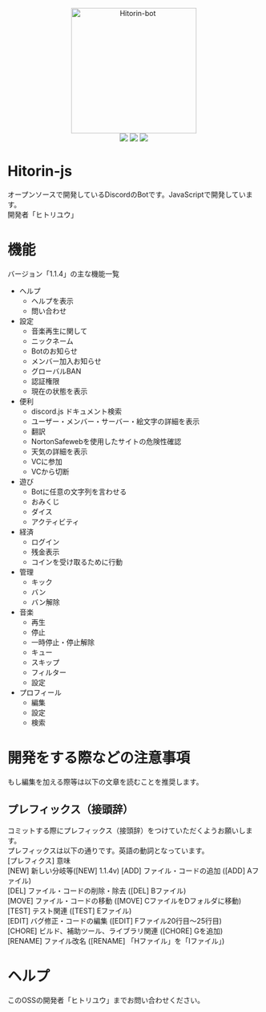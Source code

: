 <div align="center">
  <br>
  <img src="https://user-images.githubusercontent.com/89414334/145695368-bef31b6e-256d-4812-8156-382402e60fc7.png"alt="Hitorin-bot" width="250px">
  <br>
  <img src="https://img.shields.io/github/stars/hitori-yuu/Hitorin-js?style=for-the-badge">
  <img src="https://img.shields.io/github/forks/hitori-yuu/Hitorin-js?style=for-the-badge">
  <img src="https://img.shields.io/github/issues/hitori-yuu/Hitorin-js?style=for-the-badge">
</div>

# Hitorin-js
オープンソースで開発しているDiscordのBotです。JavaScriptで開発しています。  
開発者「ヒトリユウ」

# 機能
バージョン「1.1.4」の主な機能一覧
- ヘルプ
    - ヘルプを表示
    - 問い合わせ
- 設定
    - 音楽再生に関して
    - ニックネーム
    - Botのお知らせ
    - メンバー加入お知らせ
    - グローバルBAN
    - 認証権限
    - 現在の状態を表示
- 便利
    - discord.js ドキュメント検索
    - ユーザー・メンバー・サーバー・絵文字の詳細を表示
    - 翻訳
    - NortonSafewebを使用したサイトの危険性確認
    - 天気の詳細を表示
    - VCに参加
    - VCから切断
- 遊び
    - Botに任意の文字列を言わせる
    - おみくじ
    - ダイス
    - アクティビティ
- 経済
    - ログイン
    - 残金表示
    - コインを受け取るために行動
- 管理
    - キック
    - バン
    - バン解除
- 音楽
    - 再生
    - 停止
    - 一時停止・停止解除
    - キュー
    - スキップ
    - フィルター
    - 設定
- プロフィール
    - 編集
    - 設定
    - 検索

# 開発をする際などの注意事項
もし編集を加える際等は以下の文章を読むことを推奨します。
## プレフィックス（接頭辞）
コミットする際にプレフィックス（接頭辞）をつけていただくようお願いします。  
プレフィックスは以下の通りです。英語の動詞となっています。  
[プレフィクス] 意味  
[NEW] 新しい分岐等([NEW] 1.1.4v)
[ADD] ファイル・コードの追加 ([ADD] Aファイル)  
[DEL] ファイル・コードの削除・除去 ([DEL] Bファイル)  
[MOVE] ファイル・コードの移動 ([MOVE] CファイルをDフォルダに移動)  
[TEST] テスト関連 ([TEST] Eファイル)  
[EDIT] バグ修正・コードの編集 ([EDIT] Fファイル20行目～25行目)  
[CHORE] ビルド、補助ツール、ライブラリ関連 ([CHORE] Gを追加)  
[RENAME] ファイル改名 ([RENAME] 「Hファイル」を「Iファイル」)  

# ヘルプ
このOSSの開発者「ヒトリユウ」までお問い合わせください。